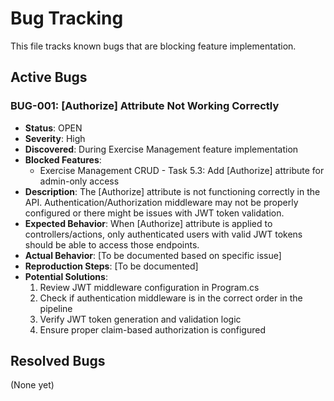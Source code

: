 # Bug Tracking

This file tracks known bugs that are blocking feature implementation.

## Active Bugs

### BUG-001: [Authorize] Attribute Not Working Correctly
- **Status**: OPEN
- **Severity**: High
- **Discovered**: During Exercise Management feature implementation
- **Blocked Features**: 
  - Exercise Management CRUD - Task 5.3: Add [Authorize] attribute for admin-only access
- **Description**: The [Authorize] attribute is not functioning correctly in the API. Authentication/Authorization middleware may not be properly configured or there might be issues with JWT token validation.
- **Expected Behavior**: When [Authorize] attribute is applied to controllers/actions, only authenticated users with valid JWT tokens should be able to access those endpoints.
- **Actual Behavior**: [To be documented based on specific issue]
- **Reproduction Steps**: [To be documented]
- **Potential Solutions**:
  1. Review JWT middleware configuration in Program.cs
  2. Check if authentication middleware is in the correct order in the pipeline
  3. Verify JWT token generation and validation logic
  4. Ensure proper claim-based authorization is configured

## Resolved Bugs

(None yet)